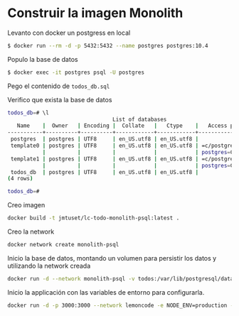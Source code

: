 # Construir la imagen Monolith

Levanto con docker un postgress en local
``` bash
$ docker run --rm -d -p 5432:5432 --name postgres postgres:10.4
```

Populo la base de datos
``` bash
$ docker exec -it postgres psql -U postgres
```

Pego el contenido de `todos_db.sql`


Verifico que exista la base de datos
``` bash
todos_db=# \l
                                 List of databases
   Name    |  Owner   | Encoding |  Collate   |   Ctype    |   Access privileges   
-----------+----------+----------+------------+------------+-----------------------
 postgres  | postgres | UTF8     | en_US.utf8 | en_US.utf8 | 
 template0 | postgres | UTF8     | en_US.utf8 | en_US.utf8 | =c/postgres          +
           |          |          |            |            | postgres=CTc/postgres
 template1 | postgres | UTF8     | en_US.utf8 | en_US.utf8 | =c/postgres          +
           |          |          |            |            | postgres=CTc/postgres
 todos_db  | postgres | UTF8     | en_US.utf8 | en_US.utf8 | 
(4 rows)

todos_db=# 
```

Creo imagen
``` bash
docker build -t jmtuset/lc-todo-monolith-psql:latest . 
```

Creo la network
``` bash
docker network create monolith-psql
```

Inicio la base de datos, montando un volumen para persistir los datos y utilizando la network creada

``` bash
docker run -d --network monolith-psql -v todos:/var/lib/postgresql/data --name postgres postgres:10.4
```

Inicio la applicación con las variables de entorno para configurarla.
``` bash
docker run -d -p 3000:3000 --network lemoncode -e NODE_ENV=production -e PORT=3000 -e DB_HOST=postgres -e DB_USER=postgres -e DB_PASSWORD=postgres -e DB_PORT=5432 -e DB_NAME=todos_db -e DB_VERSION=10.4 --name todoapp jmtuset/lc-todo-monolith-psql  
```
